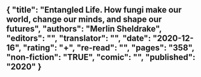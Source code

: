 {
 "title": "Entangled Life. How fungi make our world, change our minds, and shape our futures",
 "authors": "Merlin Sheldrake",
 "editors": "",
 "translator": "",
 "date": "2020-12-16",
 "rating": "+",
 "re-read": "",
 "pages": "358",
 "non-fiction": "TRUE",
 "comic": "",
 "published": "2020"
}
---

